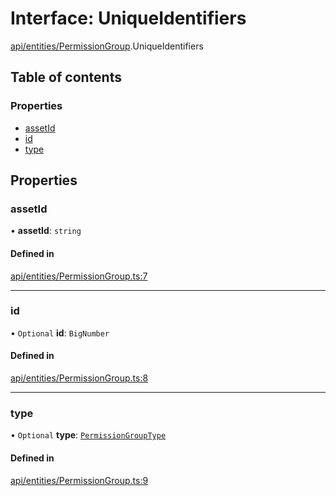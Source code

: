 # Interface: UniqueIdentifiers

[api/entities/PermissionGroup](../wiki/api.entities.PermissionGroup).UniqueIdentifiers

## Table of contents

### Properties

- [assetId](../wiki/api.entities.PermissionGroup.UniqueIdentifiers#assetid)
- [id](../wiki/api.entities.PermissionGroup.UniqueIdentifiers#id)
- [type](../wiki/api.entities.PermissionGroup.UniqueIdentifiers#type)

## Properties

### assetId

• **assetId**: `string`

#### Defined in

[api/entities/PermissionGroup.ts:7](https://github.com/PolymeshAssociation/polymesh-sdk/blob/9a8715021/src/api/entities/PermissionGroup.ts#L7)

___

### id

• `Optional` **id**: `BigNumber`

#### Defined in

[api/entities/PermissionGroup.ts:8](https://github.com/PolymeshAssociation/polymesh-sdk/blob/9a8715021/src/api/entities/PermissionGroup.ts#L8)

___

### type

• `Optional` **type**: [`PermissionGroupType`](../wiki/api.entities.types.PermissionGroupType)

#### Defined in

[api/entities/PermissionGroup.ts:9](https://github.com/PolymeshAssociation/polymesh-sdk/blob/9a8715021/src/api/entities/PermissionGroup.ts#L9)
